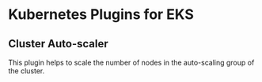 # Kubernetes Plugins for EKS

## Cluster Auto-scaler
This plugin helps to scale the number of nodes in the auto-scaling group of the cluster.
